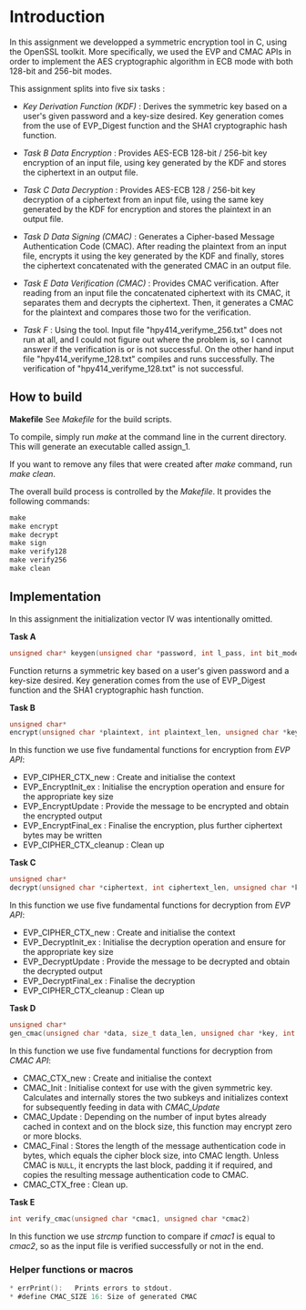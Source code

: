 ﻿# Introduction

In this assignment we developped a symmetric encryption tool in C, using the OpenSSL toolkit. More specifically, we used the EVP and CMAC APIs in order to implement the AES cryptographic algorithm in ECB mode with both 128-bit and 256-bit modes.

This assignment splits into five six tasks :  

 - *Key Derivation Function (KDF)* : Derives the symmetric key based on a user's given password and a key-size desired. Key generation comes from the use of EVP_Digest function and the SHA1 cryptographic hash function.
 
 - *Task B Data Encryption* : Provides AES-ECB 128-bit / 256-bit key encryption of an input file, using  key generated by the KDF and stores the ciphertext in an output file.
 
 - *Task C Data Decryption* : Provides AES-ECB 128 / 256-bit key decryption of a ciphertext from an input file, using the same key generated by the KDF for encryption and stores the plaintext in an output file. 
 
 - *Task D Data Signing (CMAC)* : Generates a Cipher-based Message Authentication Code (CMAC). After reading the plaintext from an input file, encrypts it using the key generated by the KDF and finally, stores the ciphertext concatenated with the generated CMAC in an output file. 

 - *Task E Data Verification (CMAC)* : Provides CMAC verification. After reading from an input file the concatenated ciphertext with its CMAC, it separates them and decrypts the ciphertext. Then, it generates a CMAC for the plaintext and compares those two for the verification.
 
 -  *Task F* : Using the tool. Input file "hpy414_verifyme_256.txt" does not run at all, and I could not figure out where the problem is, so I cannot answer if the verification is or is not successful. On the other hand input file "hpy414_verifyme_128.txt"  compiles and runs successfully. The verification of  "hpy414_verifyme_128.txt" is not successful.


## How to build

**Makefile**
See *Makefile* for the build scripts.

To compile, simply run *make* at the command line in the current directory. This will generate an executable called assign_1.

If you want to remove any files that were created after *make* command, run *make clean*. 

The overall build process is controlled by the *Makefile*. It provides the following commands:
``` c
make
make encrypt
make decrypt
make sign
make verify128
make verify256
make clean
```
## Implementation
In this assignment the initialization vector IV was intentionally omitted.

**Task A**
``` c
unsigned char* keygen(unsigned char *password, int l_pass, int bit_mode)
```
Function returns a symmetric key based on a user's given password and a key-size desired.
Key generation comes from the use of EVP_Digest function and the SHA1 cryptographic hash function.

**Task B**
``` c
unsigned char*
encrypt(unsigned char *plaintext, int plaintext_len, unsigned char *key, int bit_mode)
```
In this function we use five fundamental functions for encryption from *EVP API*:

 - EVP_CIPHER_CTX_new : Create and initialise the context
 - EVP_EncryptInit_ex : Initialise the encryption operation and ensure for the appropriate key size
 - EVP_EncryptUpdate : Provide the message to be encrypted and obtain the encrypted output
 - EVP_EncryptFinal_ex : Finalise the encryption, plus further ciphertext bytes may be written
 - EVP_CIPHER_CTX_cleanup : Clean up

**Task C**
``` c
unsigned char*
decrypt(unsigned char *ciphertext, int ciphertext_len, unsigned char *key, int bit_mode)
```
In this function we use five fundamental functions for decryption from *EVP API*:

 - EVP_CIPHER_CTX_new : Create and initialise the context
 - EVP_DecryptInit_ex : Initialise the decryption operation and ensure for the appropriate key size
 - EVP_DecryptUpdate : Provide the message to be decrypted and obtain the decrypted output
 - EVP_DecryptFinal_ex : Finalise the decryption
 - EVP_CIPHER_CTX_cleanup : Clean up

**Task D**
``` c
unsigned char*
gen_cmac(unsigned char *data, size_t data_len, unsigned char *key, int bit_mode)
```
In this function we use five fundamental functions for decryption from *CMAC API*:

 - CMAC_CTX_new : Create and initialise the context
 - CMAC_Init : Initialise context for use with the given symmetric key. Calculates and internally stores the two subkeys and initializes context for subsequently feeding in data with *CMAC_Update*
 - CMAC_Update : Depending on the number of input bytes already cached in context and on the block size, this function may encrypt zero or more blocks.
 - CMAC_Final : Stores the length of the message authentication code in bytes, which equals the cipher block size, into CMAC length. Unless CMAC is `NULL`, it encrypts the last block, padding it if required, and copies the resulting message authentication code to CMAC. 
 - CMAC_CTX_free : Clean up.

**Task E**
``` c
int verify_cmac(unsigned char *cmac1, unsigned char *cmac2)
```
In this function we use *strcmp* function to compare if *cmac1* is equal to *cmac2*, so as the input file is verified successfully or not in the end.

###  Helper functions or macros
``` c
* errPrint():	Prints errors to stdout.
* #define CMAC_SIZE 16: Size of generated CMAC 
```

